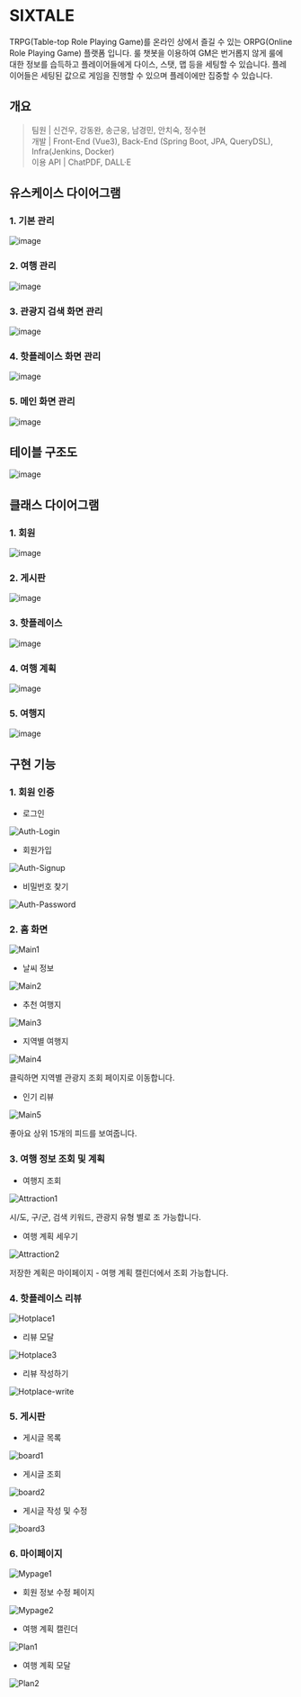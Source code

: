 # SIXTALE
TRPG(Table-top Role Playing Game)를 온라인 상에서 즐길 수 있는 ORPG(Online Role Playing Game) 플랫폼 입니다. 룰 챗봇을 이용하여 GM은 번거롭지 않게 룰에 대한 정보를 습득하고 플레이어들에게 다이스, 스탯, 맵 등을 세팅할 수 있습니다. 플레이어들은 세팅된 값으로 게임을 진행할 수 있으며 플레이에만 집중할 수 있습니다.

## 개요
> 팀원 | 신건우, 강동완, 송근웅, 남경민, 안치숙, 정수현<br>
> 개발 | Front-End (Vue3), Back-End (Spring Boot, JPA, QueryDSL), Infra(Jenkins, Docker)<br>
> 이용 API | ChatPDF, DALL·E

## 유스케이스 다이어그램

### 1. 기본 관리
![image](https://github.com/SSAFYJJANG/TravelNoTrouble/assets/108526743/a09dcb27-fb96-45f4-b9d8-3ed429a3a196)

### 2. 여행 관리
![image](https://github.com/SSAFYJJANG/TravelNoTrouble/assets/108526743/0eb9a567-92e9-4660-8616-f10a4d057a77)

### 3. 관광지 검색 화면 관리
![image](https://github.com/SSAFYJJANG/TravelNoTrouble/assets/108526743/85f1f4ff-c4e6-45c5-bc3c-8e151caae3dd)

### 4. 핫플레이스 화면 관리
![image](https://github.com/SSAFYJJANG/TravelNoTrouble/assets/108526743/cf2e5387-d018-4c5a-8d27-33e59ce2f1da)

### 5. 메인 화면 관리
![image](https://github.com/SSAFYJJANG/TravelNoTrouble/assets/108526743/4dc8982a-1eb6-41f8-a0ca-24ea53dcb465)

## 테이블 구조도

![image](https://github.com/SSAFYJJANG/TravelNoTrouble/assets/108526743/51a0e120-d69d-4e84-b183-b7c499e4da27)

## 클래스 다이어그램

### 1. 회원
![image](https://github.com/SSAFYJJANG/TravelNoTrouble/assets/108526743/4867a81c-e852-4764-baa2-267c5bb0d4c4)

### 2. 게시판
![image](https://github.com/SSAFYJJANG/TravelNoTrouble/assets/108526743/971ae166-70e9-47fa-b9cc-c659964e562b)

### 3. 핫플레이스
![image](https://github.com/SSAFYJJANG/TravelNoTrouble/assets/108526743/2baa1ca8-4509-447c-9ce8-f476de14f324)

### 4. 여행 계획
![image](https://github.com/SSAFYJJANG/TravelNoTrouble/assets/108526743/578dd06a-7f44-44b5-a698-d5c1a9ce68de)

### 5. 여행지
![image](https://github.com/SSAFYJJANG/TravelNoTrouble/assets/108526743/3851a4cb-2fae-46a2-841c-042ecbfdd5e2)

## 구현 기능

### 1. 회원 인증

* 로그인
  
![Auth-Login](https://github.com/SSAFYJJANG/TravelNoTrouble/assets/108526743/8e270626-9946-4150-b507-421e49c29265)


* 회원가입
  
![Auth-Signup](https://github.com/SSAFYJJANG/TravelNoTrouble/assets/108526743/c5f874b2-788b-4168-83c4-db2cca8ff168)


* 비밀번호 찾기
  
![Auth-Password](https://github.com/SSAFYJJANG/TravelNoTrouble/assets/108526743/01babb18-bdac-4d28-a8d2-1c40f4e01b9b)


### 2. 홈 화면

![Main1](https://github.com/SSAFYJJANG/TravelNoTrouble/assets/108526743/1e5e4b64-8c9b-4cea-adbf-5ee4b6e21fbf)


* 날씨 정보

![Main2](https://github.com/SSAFYJJANG/TravelNoTrouble/assets/108526743/ddff32d5-e3f3-4505-a950-6d9e2584ae3a)


* 추천 여행지

![Main3](https://github.com/SSAFYJJANG/TravelNoTrouble/assets/108526743/54a2b0b3-4a42-4235-9660-7a5036d8d5af)


* 지역별 여행지

![Main4](https://github.com/SSAFYJJANG/TravelNoTrouble/assets/108526743/a9e950c1-32ea-4272-b2f4-3821ff289486)

클릭하면 지역별 관광지 조회 페이지로 이동합니다.


* 인기 리뷰

![Main5](https://github.com/SSAFYJJANG/TravelNoTrouble/assets/108526743/4ee08048-8ebd-4fb8-a836-cf85371fec0d)

좋아요 상위 15개의 피드를 보여줍니다.


### 3. 여행 정보 조회 및 계획

* 여행지 조회

![Attraction1](https://github.com/SSAFYJJANG/TravelNoTrouble/assets/108526743/95a5193e-c623-4516-a768-5a8351eef00e)

시/도, 구/군, 검색 키워드, 관광지 유형 별로 조 가능합니다.


* 여행 계획 세우기

![Attraction2](https://github.com/SSAFYJJANG/TravelNoTrouble/assets/108526743/9c7c2d92-e6ee-4a13-a26b-283dd43d387b)

저장한 계획은 마이페이지 - 여행 계획 캘린더에서 조회 가능합니다.


### 4. 핫플레이스 리뷰

![Hotplace1](https://github.com/SSAFYJJANG/TravelNoTrouble/assets/108526743/b2ce842e-5356-4152-a00d-0e1a35d9aa6e)


* 리뷰 모달

![Hotplace3](https://github.com/SSAFYJJANG/TravelNoTrouble/assets/108526743/215a93e0-1082-4ae1-bf01-f78290398c8e)


* 리뷰 작성하기

![Hotplace-write](https://github.com/SSAFYJJANG/TravelNoTrouble/assets/108526743/4bf5d30a-881d-4a45-a7e2-1d4eaf299400)


### 5. 게시판

* 게시글 목록

![board1](https://github.com/SSAFYJJANG/TravelNoTrouble/assets/108526743/ab837d6f-2f5d-40e4-b3a5-89b19af43c2f)


* 게시글 조회

![board2](https://github.com/SSAFYJJANG/TravelNoTrouble/assets/108526743/50e1a965-509e-4977-babe-8d925dede23c)


* 게시글 작성 및 수정

![board3](https://github.com/SSAFYJJANG/TravelNoTrouble/assets/108526743/0ef919d3-aada-460e-aa7c-dd5fdfdfcbe6)


### 6. 마이페이지

![Mypage1](https://github.com/SSAFYJJANG/TravelNoTrouble/assets/108526743/8acd356d-3495-44d4-b7a1-db5097db33dc)


* 회원 정보 수정 페이지

![Mypage2](https://github.com/SSAFYJJANG/TravelNoTrouble/assets/108526743/588562da-1869-437f-942c-1b8bc4617e03)


* 여행 계획 캘린더

![Plan1](https://github.com/SSAFYJJANG/TravelNoTrouble/assets/108526743/99454827-a2d6-4c86-9d5d-54dab29589c4)


* 여행 계획 모달

![Plan2](https://github.com/SSAFYJJANG/TravelNoTrouble/assets/108526743/654e3f0f-2b1f-40d8-a84d-c577511196a6)

